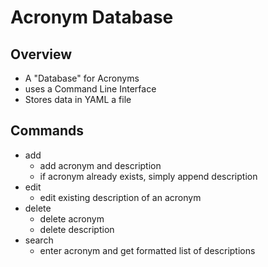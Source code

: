 # Acronym Database

## Overview

- A "Database" for Acronyms
- uses a Command Line Interface
- Stores data in YAML a file




## Commands
- add
    - add acronym and description
    - if acronym already exists, simply append description
- edit
    - edit existing description of an acronym
- delete
    - delete acronym
    - delete description
- search
    - enter acronym and get formatted list of descriptions